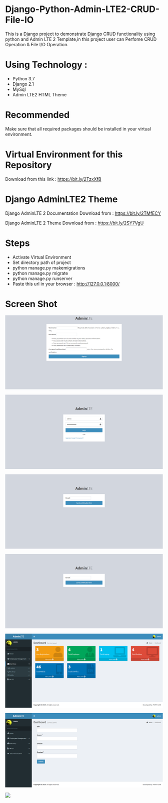 # Django-Python-Admin-LTE2-CRUD-File-IO
This is a Django project to demonstrate Django CRUD functionality using python and Admin LTE 2 Template,in this project user can Perfome CRUD Operation &amp; File I/O Operation.

# Using Technology :
- Python 3.7
- Django 2.1
- MySql
- Admin LTE2 HTML Theme

# Recommended
Make sure that all required packages should be installed in your virtual environment.

# Virtual Environment for this Repository
Download from this link : https://bit.ly/2TzxXfB

# Django AdminLTE2 Theme 
Django AdminLTE 2 Documentation Download from : https://bit.ly/2TMfECY

Django AdminLTE 2 Theme Download from : https://bit.ly/2SY7VgU

# Steps
- Activate Virtual Environment
- Set directory path of project
- python manage.py makemigrations
- python manage.py migrate
- python manage.py runserver
- Paste this url in your browser : http://127.0.0.1:8000/

# Screen Shot
![](images/signup.png)

![](images/login.png)

![](images/forget_password.png)

![](images/forget_password.png)

![](images/Home.png)

![](images/Emp_Add.png)

![](images/Emp_Table)

